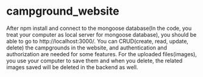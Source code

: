 # campground_website
After npm install and connect to the mongoose database(In the code, you treat your computer as local server for mongoose database), you should be able to go to http://localhost:3000/.
You can CRUD(create, read, update, delete) the campgrounds in the website, and authentication and authorization are needed for some features. For the uploaded files(images), you use your computer to save them and when you delete, the related images saved will be deleted in the backend as well.
